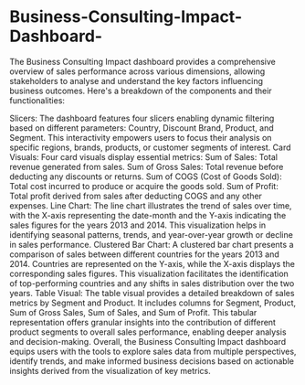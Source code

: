 # Business-Consulting-Impact-Dashboard-

The Business Consulting Impact dashboard provides a comprehensive overview of sales performance across various dimensions, allowing stakeholders to analyse and understand the key factors influencing business outcomes. Here's a breakdown of the components and their functionalities:

Slicers:
The dashboard features four slicers enabling dynamic filtering based on different parameters: Country, Discount Brand, Product, and Segment. This interactivity empowers users to focus their analysis on specific regions, brands, products, or customer segments of interest.
Card Visuals:
Four card visuals display essential metrics:
Sum of Sales: Total revenue generated from sales.
Sum of Gross Sales: Total revenue before deducting any discounts or returns.
Sum of COGS (Cost of Goods Sold): Total cost incurred to produce or acquire the goods sold.
Sum of Profit: Total profit derived from sales after deducting COGS and any other expenses.
Line Chart:
The line chart illustrates the trend of sales over time, with the X-axis representing the date-month and the Y-axis indicating the sales figures for the years 2013 and 2014. This visualization helps in identifying seasonal patterns, trends, and year-over-year growth or decline in sales performance.
Clustered Bar Chart:
A clustered bar chart presents a comparison of sales between different countries for the years 2013 and 2014. Countries are represented on the Y-axis, while the X-axis displays the corresponding sales figures. This visualization facilitates the identification of top-performing countries and any shifts in sales distribution over the two years.
Table Visual:
The table visual provides a detailed breakdown of sales metrics by Segment and Product. It includes columns for Segment, Product, Sum of Gross Sales, Sum of Sales, and Sum of Profit. This tabular representation offers granular insights into the contribution of different product segments to overall sales performance, enabling deeper analysis and decision-making.
Overall, the Business Consulting Impact dashboard equips users with the tools to explore sales data from multiple perspectives, identify trends, and make informed business decisions based on actionable insights derived from the visualization of key metrics.
